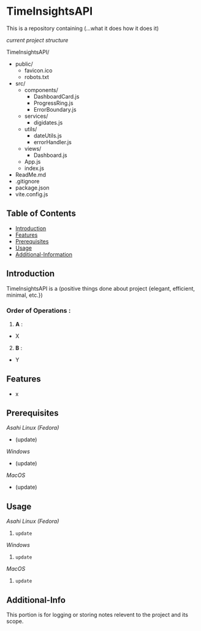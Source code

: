 # TimeInsightsAPI

This is a repository containing (...what it does how it does it)

_current project structure_  

TimeInsightsAPI/
 - public/
    - favicon.ico
    - robots.txt
 - src/
    - components/
        - DashboardCard.js
        - ProgressRing.js
        - ErrorBoundary.js
    - services/
        - digidates.js
    - utils/
        - dateUtils.js
        - errorHandler.js
    - views/
        - Dashboard.js
    - App.js
    - index.js
 - ReadMe.md
 - .gitignore
 - package.json
 - vite.config.js 

## Table of Contents
- [Introduction](#introduction)
- [Features](#features)
- [Prerequisites](#prerequisites)
- [Usage](#usage)
- [Additional-Information](#Additional-Info)

## Introduction

TimeInsightsAPI is a (positive things done about project {elegant, efficient, minimal, etc.})

### Order of Operations :  

1. **A** : 
- X

2. **B** : 
- Y

## Features

- x

## Prerequisites

_Asahi Linux (Fedora)_
- (update)

_Windows_
- (update)

_MacOS_
- (update)

## Usage 

_Asahi Linux (Fedora)_
1. `update`

_Windows_
1. `update`

_MacOS_
1. `update`

## Additional-Info

This portion is for logging or storing notes relevent to the project and its scope.